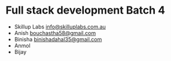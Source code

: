 # Full stack development Batch 4

* Skillup Labs <info@skilluplabs.com.au>
* Anish  <bouchastha58@gmail.com>
* Binisha <binishadahal35@gmail.com> 
* Anmol
* Bijay
